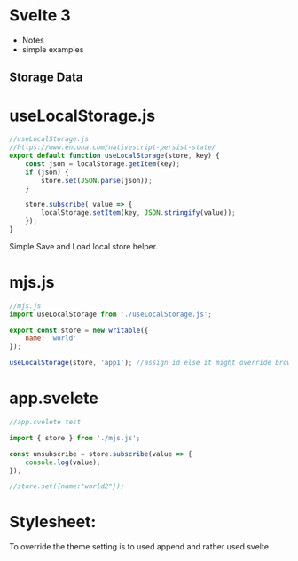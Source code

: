 # Svelte 3
 * Notes
 * simple examples 

## Storage Data

# useLocalStorage.js
```javascript
//useLocalStorage.js
//https://www.encona.com/nativescript-persist-state/
export default function useLocalStorage(store, key) {
	const json = localStorage.getItem(key);
	if (json) {
		store.set(JSON.parse(json));
	}

    store.subscribe( value => {
		localStorage.setItem(key, JSON.stringify(value));
	});
}
```
Simple Save and Load local store helper.

# mjs.js
```javascript
//mjs.js
import useLocalStorage from './useLocalStorage.js';

export const store = new writable({
	name: 'world'
});

useLocalStorage(store, 'app1'); //assign id else it might override browser local storage save.
```
# app.svelete
```javascript
//app.svelete test

import { store } from './mjs.js';

const unsubscribe = store.subscribe(value => {
	console.log(value);
});

//store.set({name:"world2"});

```

# Stylesheet:
 To override the theme setting is to used append and rather used svelte <style> that will not work.

## theme.svelte
```html javascript svelte
<script>
	let text="test";
</script>

<style>
 .menubtn{
	 {text} /* will not work */
 }
</style>
```

```html javascript svelte
<script>
//...
function createstyle(element){
	var css = '.menubtn:hover{ background-color: white !important; }';//note used !important to init change style theme.
	var style = document.createElement('style');

	if (element.style.styleSheet) {
		//console.log("found! sheet");
		style.styleSheet.cssText = css;
	} else {
		//console.log("create style");
		style.appendChild(document.createTextNode(css));
	}
	element.appendChild(style);
}
</script>
```

# get component id(not working...)
```html javascript svelte
<script>
	//let component = new Component(id);
	//let app = new App(id);
</script>
```